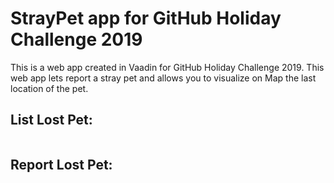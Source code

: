 
# StrayPet app for GitHub Holiday Challenge 2019

This is a web app created in Vaadin for GitHub Holiday Challenge 2019. This web app lets report a stray pet and allows you to visualize on Map the last location of the pet.

## List Lost Pet:

<img src="https://github.com/dfcortes/straypet/blob/master/ImgReadme/listScreen.png" alt="" />

## Report Lost Pet:

<img src="https://github.com/dfcortes/straypet/blob/master/ImgReadme/listScreen.png" alt=""/>
